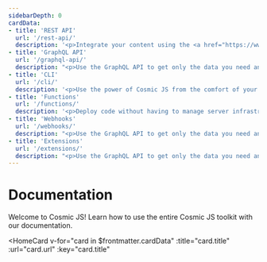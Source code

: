 ```yaml
---
sidebarDepth: 0
cardData:
- title: 'REST API'
  url: '/rest-api/'
  description: '<p>Integrate your content using the <a href="https://www.npmjs.com/package/cosmicjs" target="_blank">NPM module</a> or directly to the REST API.</p>'
- title: 'GraphQL API'
  url: '/graphql-api/'
  description: "<p>Use the GraphQL API to get only the data you need and nothing you don't.</p>"
- title: 'CLI'
  url: '/cli/'
  description: '<p>Use the power of Cosmic JS from the comfort of your command-line tool.</p>'
- title: 'Functions'
  url: '/functions/'
  description: '<p>Deploy code without having to manage server infrastructure.'
- title: 'Webhooks'
  url: '/webhooks/'
  description: "<p>Use the GraphQL API to get only the data you need and nothing you don't."
- title: 'Extensions'
  url: '/extensions/'
  description: "<p>Use the GraphQL API to get only the data you need and nothing you don't."
---
```


# Documentation

Welcome to Cosmic JS! Learn how to use the entire Cosmic JS toolkit with our documentation.

<HomeCard
  v-for="card in $frontmatter.cardData"
  :title="card.title"
  :url="card.url"
  :key="card.title"
>
  <div v-html="card.description"></div>
</HomeCard>
